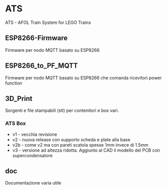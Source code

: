 # ATS
ATS - AFOL Train System for LEGO Trains

## ESP8266-Firmware
Firmware per nodo MQTT basato su ESP8266

## ESP8266_to_PF_MQTT
Firmware per nodo MQTT basato su ESP8266 che comanda ricevitori power function

## 3D_Print
Sorgenti e file stampabili (stl) per contenitori e box vari.

### ATS Box
* v1  - vecchia revisione 
* v2  - nuova release con supporto scheda e plate alla base
* v2b - come v2 ma con pareti scatola spesse 1mm invece di 1.5mm
* v3  - versione ad altezza ridotta. Aggiunto al CAD il modello del PCB con supercondensatore

## doc
Documentazione varia utile
